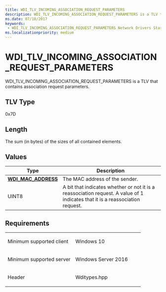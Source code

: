 ```yaml
---
title: WDI_TLV_INCOMING_ASSOCIATION_REQUEST_PARAMETERS
description: WDI_TLV_INCOMING_ASSOCIATION_REQUEST_PARAMETERS is a TLV that contains association request parameters.
ms.date: 07/18/2017
keywords:
 - WDI_TLV_INCOMING_ASSOCIATION_REQUEST_PARAMETERS Network Drivers Starting with Windows Vista
ms.localizationpriority: medium
---
```


# WDI\_TLV\_INCOMING\_ASSOCIATION\_REQUEST\_PARAMETERS


WDI\_TLV\_INCOMING\_ASSOCIATION\_REQUEST\_PARAMETERS is a TLV that contains association request parameters.

## TLV Type


0x7D

## Length


The sum (in bytes) of the sizes of all contained elements.

## Values


| Type                                              | Description                                                                                                                   |
|---------------------------------------------------|-------------------------------------------------------------------------------------------------------------------------------|
| [**WDI\_MAC\_ADDRESS**](/windows-hardware/drivers/ddi/dot11wdi/ns-dot11wdi-_wdi_mac_address) | The MAC address of the sender.                                                                                                |
| UINT8                                             | A bit that indicates whether or not it is a reassociation request. A value of 1 indicates that it is a reassociation request. |

 

Requirements
------------

<table>
<colgroup>
<col width="50%" />
<col width="50%" />
</colgroup>
<tbody>
<tr class="odd">
<td><p>Minimum supported client</p></td>
<td><p>Windows 10</p></td>
</tr>
<tr class="even">
<td><p>Minimum supported server</p></td>
<td><p>Windows Server 2016</p></td>
</tr>
<tr class="odd">
<td><p>Header</p></td>
<td>Wditypes.hpp</td>
</tr>
</tbody>
</table>

 

